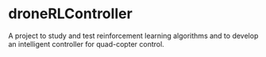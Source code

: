 # droneRLController
A project to study and test reinforcement learning algorithms and  to develop an intelligent controller for quad-copter control.
